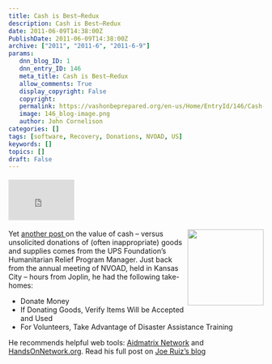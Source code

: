 ```yaml
---
title: Cash is Best–Redux
description: Cash is Best–Redux
date: 2011-06-09T14:38:00Z
PublishDate: 2011-06-09T14:38:00Z
archive: ["2011", "2011-6", "2011-6-9"]
params:
   dnn_blog_ID: 1
   dnn_entry_ID: 146
   meta_title: Cash is Best–Redux
   allow_comments: True
   display_copyright: False
   copyright: 
   permalink: https://vashonbeprepared.org/en-us/Home/EntryId/146/Cash-is-Best-ndash-Redux
   image: 146_blog-image.png
   author: John Cornelison
categories: []
tags: [software, Recovery, Donations, NVOAD, US]
keywords: []
topics: []
draft: False
---
```


<div class="wlWriterHeaderFooter" style="padding-bottom: 4px; margin: 0px; padding-left: 0px; padding-right: 0px; float: none; padding-top: 4px"><iframe src="http://www.facebook.com/widgets/like.php?href=http://vashoneoc.org/Blogs/VashonPreparedness/tabid/164/EntryId/146/Cash-is-Best-ndash-Redux.aspx" frameborder="0" scrolling="no" style="border-bottom: medium none; border-left: medium none; width: 130px; height: 80px; border-top: medium none; border-right: medium none"></iframe></div>
<p><a name="Joe Ruiz"></a><a href="http://upsblog.files.wordpress.com/2011/06/upside_contributor_joe_ruiz2.jpg"><img title="Joe Ruiz" alt="" align="right" width="150" height="150" style="margin: 0px 0px 5px 5px; display: inline; float: right" src="http://upsblog.files.wordpress.com/2011/06/upside_contributor_joe_ruiz2.jpg?w=150&amp;h=150" /></a></p>
<p>Yet <a href="http://vashoneoc.org/Home/tabid/61/EntryId/130/Cash-is-Best.aspx">another post </a>on the value of cash – versus unsolicited donations of (often inappropriate) goods and supplies comes from the UPS Foundation’s Humanitarian Relief Program Manager. Just back from the annual meeting of NVOAD, held in Kansas City – hours from Joplin, he had the following take-homes:</p>
<ul>
    <li>Donate Money</li>
    <li>If Donating Goods, Verify Items Will be Accepted and Used</li>
    <li>For Volunteers, Take Advantage of Disaster Assistance Training</li>
</ul>
<p>He recommends helpful web tools: <a href="http://www.aidmatrixnetwork.org/">Aidmatrix Network</a> and <a href="http://www.handsonnetwork.org/">HandsOnNetwork.org</a>. Read his full post on <a target="_blank" href="http://blog.ups.com/2011/06/06/logistics-and-disaster-relief-how-to-help-and-not-hurt-relief-efforts-when-you-donate-or-volunteer/">Joe Ruiz’s blog</a></p>
